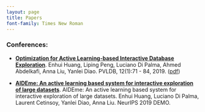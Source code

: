 ```yaml
---
layout: page
title: Papers
font-family: Times New Roman
---
```


### Conferences:  
  - <ins>**Optimization for Active Learning-based Interactive Database Exploration**</ins>. Enhui Huang, Liping Peng, Luciano Di Palma, Ahmed Abdelkafi, Anna Liu, Yanlei Diao. PVLDB, 12(1):71 - 84, 2019. ([pdf](http://www.vldb.org/pvldb/vol12/p71-huang.pdf))
  
  - <ins>**AIDEme: An active learning based system for interactive exploration of large datasets**</ins>. AIDEme: An active learning based system for interactive exploration of large datasets. Enhui Huang, Luciano Di Palma, Laurent Cetinsoy, Yanlei Diao, Anna Liu. NeurIPS 2019 DEMO. 
 